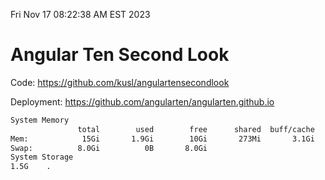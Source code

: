 Fri Nov 17 08:22:38 AM EST 2023

# Angular Ten Second Look

Code: https://github.com/kusl/angulartensecondlook

Deployment: https://github.com/angularten/angularten.github.io

```bash
System Memory
               total        used        free      shared  buff/cache   available
Mem:            15Gi       1.9Gi        10Gi       273Mi       3.1Gi        13Gi
Swap:          8.0Gi          0B       8.0Gi
System Storage
1.5G	.
